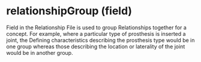 # relationshipGroup (field)

Field in the Relationship File is used to group Relationships together for a concept. For example, where a particular type of prosthesis is inserted a joint, the Defining characteristics describing the prosthesis type would be in one group whereas those describing the location or laterality of the joint would be in another group.
